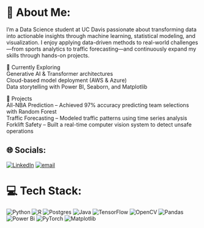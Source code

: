 # 💫 About Me:
I’m a Data Science student at UC Davis passionate about transforming data into actionable insights through machine learning, statistical modeling, and visualization. I enjoy applying data-driven methods to real-world challenges—from sports analytics to traffic forecasting—and continuously expand my skills through hands-on projects.<br>

🚀 Currently Exploring<br>Generative AI & Transformer architectures<br>Cloud-based model deployment (AWS & Azure)<br>Data storytelling with Power BI, Seaborn, and Matplotlib<br>

📂 Projects<br>All-NBA Prediction – Achieved 97% accuracy predicting team selections with Random Forest<br>Traffic Forecasting – Modeled traffic patterns using time series analysis<br>Forklift Safety – Built a real-time computer vision system to detect unsafe operations


## 🌐 Socials:
[![LinkedIn](https://img.shields.io/badge/LinkedIn-%230077B5.svg?logo=linkedin&logoColor=white)](https://linkedin.com/in/ethan-hershman-3363662a0) [![email](https://img.shields.io/badge/Email-D14836?logo=gmail&logoColor=white)](mailto:ethanhershman@gmail.com) 

# 💻 Tech Stack:
![Python](https://img.shields.io/badge/python-3670A0?style=for-the-badge&logo=python&logoColor=ffdd54) ![R](https://img.shields.io/badge/r-%23276DC3.svg?style=for-the-badge&logo=r&logoColor=white) ![Postgres](https://img.shields.io/badge/postgres-%23316192.svg?style=for-the-badge&logo=postgresql&logoColor=white) ![Java](https://img.shields.io/badge/java-%23ED8B00.svg?style=for-the-badge&logo=openjdk&logoColor=white) ![TensorFlow](https://img.shields.io/badge/TensorFlow-%23FF6F00.svg?style=for-the-badge&logo=TensorFlow&logoColor=white) ![OpenCV](https://img.shields.io/badge/opencv-%23white.svg?style=for-the-badge&logo=opencv&logoColor=white) ![Pandas](https://img.shields.io/badge/pandas-%23150458.svg?style=for-the-badge&logo=pandas&logoColor=white) ![Power Bi](https://img.shields.io/badge/power_bi-F2C811?style=for-the-badge&logo=powerbi&logoColor=black) ![PyTorch](https://img.shields.io/badge/PyTorch-%23EE4C2C.svg?style=for-the-badge&logo=PyTorch&logoColor=white) ![Matplotlib](https://img.shields.io/badge/Matplotlib-%23ffffff.svg?style=for-the-badge&logo=Matplotlib&logoColor=black)
